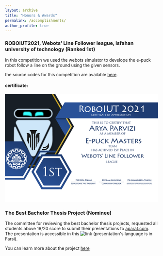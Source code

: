 ```yaml
---
layout: archive
title: "Honors & Awards"
permalink: /accomplishments/
author_profile: true
---
```


### ROBOIUT2021, Webots’ Line Follower league, Isfahan university of technology (Ranked 1st)
In this competition we used the webots simulator to develope the e-puck robot follow a line on the ground using the given sensors.

the source codes for this competition are available [here](https://github.com/ph504/epuck-LineFollower-IUT-COMPETITION).
#### certificate:
![](/images/43.png)

### The Best Bachelor Thesis Project (Nominee)
The committee for reviewing the best bachelor thesis projects, requested all students above 18/20 score to submit their presentations to [aparat.com](https://aparat.com).
The presentation is accessible in this ![link](https://www.aparat.com/v/iJ2We) (presentation's language is in Farsi).

You can learn more about the project [here](/_portfolio/portfolio-1.md)